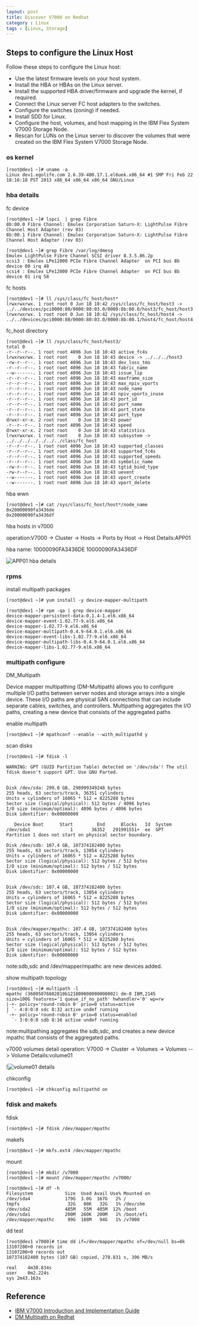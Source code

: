 ```yaml
---
layout: post
title: Discover V7000 on Redhat 
category : Linux
tags : [Linux, Storage]
---
```


## Steps to configure the Linux Host

Follow these steps to configure the Linux host:

* Use the latest firmware levels on your host system.
* Install the HBA or HBAs on the Linux server.
* Install the supported HBA driver/firmware and upgrade the kernel, if required.
* Connect the Linux server FC host adapters to the switches.
* Configure the switches (zoning) if needed.
* Install SDD for Linux.
* Configure the host, volumes, and host mapping in the IBM Flex System V7000 Storage Node.
* Rescan for LUNs on the Linux server to discover the volumes that were created on the IBM Flex System V7000 Storage Node.

### os kernel

	[root@dev1 ~]# uname -a
	Linux dev1.egolife.com 2.6.39-400.17.1.el6uek.x86_64 #1 SMP Fri Feb 22 18:16:18 PST 2013 x86_64 x86_64 x86_64 GNU/Linux

### hba details

fc device

	[root@dev1 ~]# lspci  | grep Fibre
	8b:00.0 Fibre Channel: Emulex Corporation Saturn-X: LightPulse Fibre Channel Host Adapter (rev 03)
	8b:00.1 Fibre Channel: Emulex Corporation Saturn-X: LightPulse Fibre Channel Host Adapter (rev 03)

	[root@dev1 ~]# grep Fibre /var/log/dmesg
	Emulex LightPulse Fibre Channel SCSI driver 8.3.5.86.2p
	scsi3 : Emulex LPe12000 PCIe Fibre Channel Adapter  on PCI bus 8b device 00 irq 48
	scsi4 : Emulex LPe12000 PCIe Fibre Channel Adapter  on PCI bus 8b device 01 irq 58

fc hosts

	[root@dev1 ~]# ll /sys/class/fc_host/host*
	lrwxrwxrwx. 1 root root 0 Jun 18 10:42 /sys/class/fc_host/host3 -> ../../devices/pci0000:80/0000:80:03.0/0000:8b:00.0/host3/fc_host/host3
	lrwxrwxrwx. 1 root root 0 Jun 18 10:42 /sys/class/fc_host/host4 -> ../../devices/pci0000:80/0000:80:03.0/0000:8b:00.1/host4/fc_host/host4

fc_host directory

	[root@dev1 ~]# ll /sys/class/fc_host/host3/
	total 0
	-r--r--r--. 1 root root 4096 Jun 18 10:43 active_fc4s
	lrwxrwxrwx. 1 root root    0 Jun 18 10:43 device -> ../../../host3
	-rw-r--r--. 1 root root 4096 Jun 18 10:43 dev_loss_tmo
	-r--r--r--. 1 root root 4096 Jun 18 10:43 fabric_name
	--w-------. 1 root root 4096 Jun 18 10:43 issue_lip
	-r--r--r--. 1 root root 4096 Jun 18 10:43 maxframe_size
	-r--r--r--. 1 root root 4096 Jun 18 10:43 max_npiv_vports
	-r--r--r--. 1 root root 4096 Jun 18 10:43 node_name
	-r--r--r--. 1 root root 4096 Jun 18 10:43 npiv_vports_inuse
	-r--r--r--. 1 root root 4096 Jun 18 10:43 port_id
	-r--r--r--. 1 root root 4096 Jun 18 10:43 port_name
	-r--r--r--. 1 root root 4096 Jun 18 10:43 port_state
	-r--r--r--. 1 root root 4096 Jun 18 10:43 port_type
	drwxr-xr-x. 2 root root    0 Jun 18 10:43 power
	-r--r--r--. 1 root root 4096 Jun 18 10:43 speed
	drwxr-xr-x. 2 root root    0 Jun 18 10:43 statistics
	lrwxrwxrwx. 1 root root    0 Jun 18 10:43 subsystem -> ../../../../../../../class/fc_host
	-r--r--r--. 1 root root 4096 Jun 18 10:43 supported_classes
	-r--r--r--. 1 root root 4096 Jun 18 10:43 supported_fc4s
	-r--r--r--. 1 root root 4096 Jun 18 10:43 supported_speeds
	-r--r--r--. 1 root root 4096 Jun 18 10:43 symbolic_name
	-rw-r--r--. 1 root root 4096 Jun 18 10:43 tgtid_bind_type
	-rw-r--r--. 1 root root 4096 Jun 18 10:43 uevent
	--w-------. 1 root root 4096 Jun 18 10:43 vport_create
	--w-------. 1 root root 4096 Jun 18 10:43 vport_delete

hba wwn

	[root@dev1 ~]# cat /sys/class/fc_host/host*/node_name 
	0x20000090fa3436de
	0x20000090fa3436df

hba hosts in v7000

operation:V7000 -> Cluster -> Hosts -> Ports by Host -> Host Details:APP01

hba name:
	10000090FA3436DE
	10000090FA3436DF

![APP01 hba details](http://dylanninin.com/assets/images/2013/app01_ports.png)

### rpms

install multipath packages

	[root@dev1 ~]# yum install -y device-mapper-multipath

	[root@dev1 ~]# rpm -qa | grep device-mapper
	device-mapper-persistent-data-0.1.4-1.el6.x86_64
	device-mapper-event-1.02.77-9.el6.x86_64
	device-mapper-1.02.77-9.el6.x86_64
	device-mapper-multipath-0.4.9-64.0.1.el6.x86_64
	device-mapper-event-libs-1.02.77-9.el6.x86_64
	device-mapper-multipath-libs-0.4.9-64.0.1.el6.x86_64
	device-mapper-libs-1.02.77-9.el6.x86_64

### multipath configure

DM_Multipath

Device mapper multipathing (DM-Multipath) allows you to configure multiple I/O paths between server nodes and storage arrays into a single device. 
These I/O paths are physical SAN connections that can include separate cables, switches, and controllers. Multipathing aggregates the I/O paths, 
creating a new device that consists of the aggregated paths

enable multipath

	[root@dev1 ~]# mpathconf --enable --with_multipathd y

scan disks

	[root@dev1 ~]# fdisk -l

	WARNING: GPT (GUID Partition Table) detected on '/dev/sda'! The util fdisk doesn't support GPT. Use GNU Parted.


	Disk /dev/sda: 299.0 GB, 298999349248 bytes
	255 heads, 63 sectors/track, 36351 cylinders
	Units = cylinders of 16065 * 512 = 8225280 bytes
	Sector size (logical/physical): 512 bytes / 4096 bytes
	I/O size (minimum/optimal): 4096 bytes / 4096 bytes
	Disk identifier: 0x00000000

	   Device Boot      Start         End      Blocks   Id  System
	/dev/sda1               1       36352   291991551+  ee  GPT
	Partition 1 does not start on physical sector boundary.

	Disk /dev/sdb: 107.4 GB, 107374182400 bytes
	255 heads, 63 sectors/track, 13054 cylinders
	Units = cylinders of 16065 * 512 = 8225280 bytes
	Sector size (logical/physical): 512 bytes / 512 bytes
	I/O size (minimum/optimal): 512 bytes / 512 bytes
	Disk identifier: 0x00000000


	Disk /dev/sdc: 107.4 GB, 107374182400 bytes
	255 heads, 63 sectors/track, 13054 cylinders
	Units = cylinders of 16065 * 512 = 8225280 bytes
	Sector size (logical/physical): 512 bytes / 512 bytes
	I/O size (minimum/optimal): 512 bytes / 512 bytes
	Disk identifier: 0x00000000


	Disk /dev/mapper/mpathc: 107.4 GB, 107374182400 bytes
	255 heads, 63 sectors/track, 13054 cylinders
	Units = cylinders of 16065 * 512 = 8225280 bytes
	Sector size (logical/physical): 512 bytes / 512 bytes
	I/O size (minimum/optimal): 512 bytes / 512 bytes
	Disk identifier: 0x00000000

note:sdb,sdc and /dev/mapper/mpathc are new devices added.

show multipath topology

	[root@dev1 ~]# multipath -l
	mpathc (36005076802810b121800000000000002) dm-0 IBM,2145
	size=100G features='1 queue_if_no_path' hwhandler='0' wp=rw
	|-+- policy='round-robin 0' prio=0 status=active
	| `- 4:0:0:0 sdc 8:32 active undef running
	`-+- policy='round-robin 0' prio=0 status=enabled
	  `- 3:0:0:0 sdb 8:16 active undef running

note:multipathing aggregates the sdb,sdc, and creates a new device mpathc that consists of the aggregated paths.

v7000 volumes detail
operation: V7000 -> Cluster -> Volumes -> Volumes --> Volume Details:volume01

!![volume01 details](http://dylanninin.com/assets/images/2013/volume01_details.png)

chkconfig 

	[root@dev1 ~]# chkconfig multipathd on

### fdisk and makefs

fdisk
	
	[root@dev1 ~]# fdisk /dev/mapper/mpathc 


makefs	

	[root@dev1 ~]# mkfs.ext4 /dev/mapper/mpathc 


mount
	
	[root@dev1 ~]# mkdir /v7000 
	[root@dev1 ~]# mount /dev/mapper/mpathc /v7000/
	
	[root@dev1 ~]# df -h
	Filesystem            Size  Used Avail Use% Mounted on
	/dev/sda4             179G  3.0G  167G   2% /
	tmpfs                  32G   88K   32G   1% /dev/shm
	/dev/sda2             485M   55M  405M  12% /boot
	/dev/sda1             200M  260K  200M   1% /boot/efi
	/dev/mapper/mpathc     99G  188M   94G   1% /v7000

dd test
	
	[root@dev1 v7000]# time dd if=/dev/mapper/mpathc of=/dev/null bs=8k
	13107200+0 records in
	13107200+0 records out
	107374182400 bytes (107 GB) copied, 270.831 s, 396 MB/s
	
	real	4m30.834s
	user	0m2.224s
	sys	2m43.163s

## Reference

* [IBM V7000 Introduction and Implementation Guide](http://www.redbooks.ibm.com/redpieces/abstracts/sg248068.html?Open&pdfbookmark)
* [DM Multipath on Redhat](https://access.redhat.com/site/documentation/en-US/Red_Hat_Enterprise_Linux/6/html/DM_Multipath/MPIO_Overview.html)
